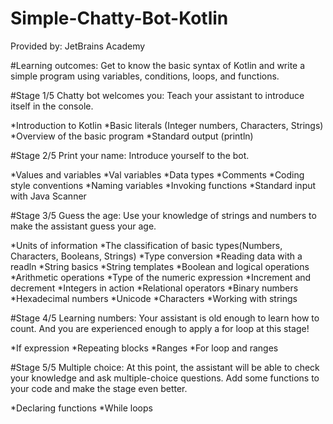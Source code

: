 # Simple-Chatty-Bot-Kotlin

Provided by:
JetBrains Academy

#Learning outcomes:
Get to know the basic syntax of Kotlin and write a simple program using variables, conditions, loops, and functions.

#Stage 1/5 Chatty bot welcomes you:
Teach your assistant to introduce itself in the console.

*Introduction to Kotlin 
*Basic literals (Integer numbers, Characters, Strings)
*Overview of the basic program
*Standard output (println)


#Stage 2/5 Print your name:
Introduce yourself to the bot.

*Values and variables
*Val variables
*Data types
*Comments
*Coding style conventions
*Naming variables
*Invoking functions
*Standard input with Java Scanner


#Stage 3/5 Guess the age:
Use your knowledge of strings and numbers to make the assistant guess your age.

*Units of information
*The classification of basic types(Numbers, Characters, Booleans, Strings)
*Type conversion
*Reading data with a readln
*String basics
*String templates
*Boolean and logical operations
*Arithmetic operations
*Type of the numeric expression
*Increment and decrement
*Integers in action
*Relational operators
*Binary numbers
*Hexadecimal numbers
*Unicode
*Characters
*Working with strings

#Stage 4/5 Learning numbers:
Your assistant is old enough to learn how to count. And you are experienced enough to apply a for loop at this stage!

*If expression
*Repeating blocks
*Ranges
*For loop and ranges

#Stage 5/5 Multiple choice:
At this point, the assistant will be able to check your knowledge and ask multiple-choice questions. Add some functions to your code and make the stage even better.

*Declaring functions
*While loops
